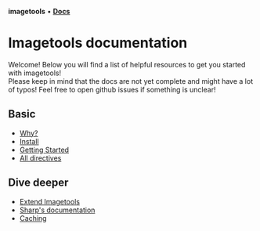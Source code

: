 **imagetools** • [**Docs**](modules.md)

# Imagetools documentation

Welcome! Below you will find a list of helpful resources to get you started with imagetools!<br> Please keep in mind
that the docs are not yet complete and might have a lot of typos! Feel free to open github issues if something is
unclear!

## Basic

- [Why?](guide/why.md)
- [Install](guide/install.md)
- [Getting Started](guide/getting-started.md)
- [All directives](guide/directives.md)

## Dive deeper

- [Extend Imagetools](guide/extending.md)
- [Sharp's documentation](https://sharp.pixelplumbing.com)
- [Caching](guide/caching.md)
